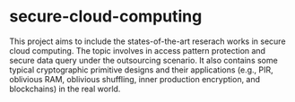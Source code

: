 # secure-cloud-computing

This project aims to include the states-of-the-art reserach works in secure cloud computing. The topic involves in access pattern protection and secure data query under the outsourcing scenario. It also contains some typical cryptographic primitive designs and their applications (e.g., PIR, oblivious RAM, oblivious shuffling, inner production encryption, and blockchains) in the real world.


